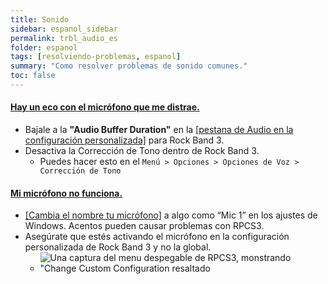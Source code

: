 ```yaml
---
title: Sonido
sidebar: espanol_sidebar
permalink: trbl_audio_es
folder: espanol
tags: [resolviendo-problemas, espanol]
summary: "Como resolver problemas de sonido comunes."
toc: false
---
```


<div class="panel-group" id="accordion">
                    <div class="panel panel-default">
                        <div class="panel-heading">
                            <h4 class="panel-title">
                                <a class="noCrossRef accordion-toggle" data-toggle="collapse" data-parent="#accordion" href="#mic-eco">Hay un eco con el micrófono que me distrae.</a>
                            </h4>
                        </div>
                        <div id="mic-eco" class="panel-collapse collapse noCrossRef">
                            <div class="panel-body">
<ul>
<li>Bajale a la <strong>"Audio Buffer Duration"</strong> en la <a href="https://carlmylo.github.io/rb3-pc/custom_config_aud_es" target="_blank">[pestana de Audio en la configuración personalizada]</a> para Rock Band 3.</li>
<li>Desactiva la Corrección de Tono dentro de Rock Band 3.
<ul>
<li>Puedes hacer esto en el <code>Menú &gt; Opciones &gt; Opciones de Voz &gt; Corrección de Tono</code></li>
</ul>
</li>
</ul>
                            </div>
                        </div>
                    </div>
                    <!-- /.panel -->
                                        <div class="panel panel-default">
                        <div class="panel-heading">
                            <h4 class="panel-title">
                                <a class="noCrossRef accordion-toggle" data-toggle="collapse" data-parent="#accordion" href="#mic-no-funciona">Mi micrófono no funciona.</a>
                            </h4>
                        </div>
                        <div id="mic-no-funciona" class="panel-collapse collapse noCrossRef">
                            <div class="panel-body">
<ul>
<li><a href="https://blog-conocimientoadictivo.blogspot.com/2023/07/renombrar-los-dispositivos-de-audio-en.html" target="_blank">[Cambia el nombre tu micrófono]</a> a algo como “Mic 1” en los ajustes de Windows. Acentos pueden causar problemas con RPCS3.</li>
<li>Asegúrate que estés activando el micrófono en la configuración personalizada de Rock Band 3 y no la global.
<ul>
<li><img src="https://carlmylo.github.io/rb3-pc/images/trbl/audio/custnotglobal_es.png" alt="Una captura del menu despegable de RPCS3, monstrando &quot;Change Custom Configuration resaltado" title="RPCS3"></li>
</ul>
</li>
</ul>
                            </div>
                        </div>
                    </div>
                    <!-- /.panel -->
</div>
<!-- /.panel-group -->
